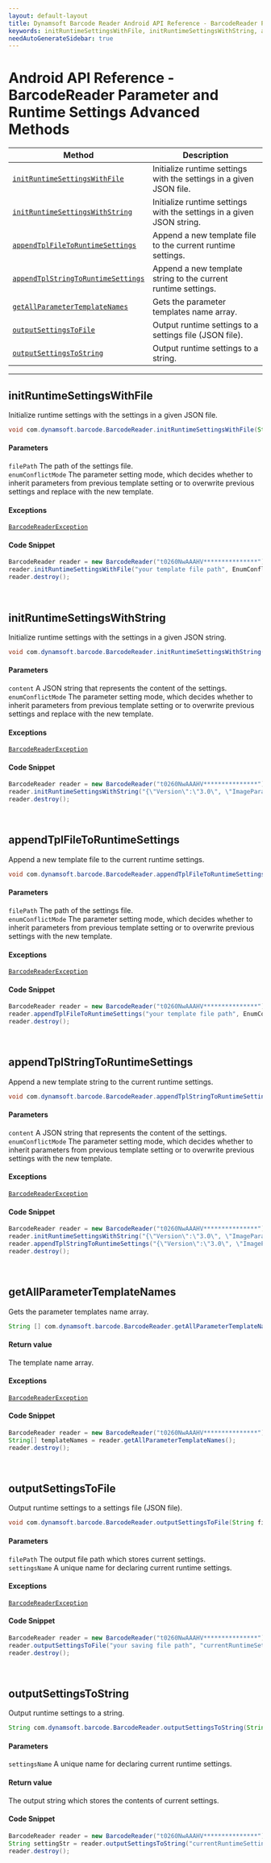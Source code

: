 ```yaml
---
layout: default-layout
title: Dynamsoft Barcode Reader Android API Reference - BarcodeReader Parameter and Runtime Settings Advanced Methods
keywords: initRuntimeSettingsWithFile, initRuntimeSettingsWithString, appendTplFileToRuntimeSettings, appendTplStringToRuntimeSettings, getAllParameterTemplateNames, outputSettingsToFile, outputSettingsToString, parameter and runtime settings advanced methods, BarcodeReader, api reference, android
needAutoGenerateSidebar: true
---
```


# Android API Reference - BarcodeReader Parameter and Runtime Settings Advanced Methods

  | Method               | Description |
  |----------------------|-------------|
  | [`initRuntimeSettingsWithFile`](#initruntimesettingswithfile)  | Initialize runtime settings with the settings in a given JSON file. |
  | [`initRuntimeSettingsWithString`](#initruntimesettingswithstring) | Initialize runtime settings with the settings in a given JSON string. |
  | [`appendTplFileToRuntimeSettings`](#appendtplfiletoruntimesettings) | Append a new template file to the current runtime settings. |
  | [`appendTplStringToRuntimeSettings`](#appendtplstringtoruntimesettings) | Append a new template string to the current runtime settings. |
  | [`getAllParameterTemplateNames`](#getallparametertemplatenames) | Gets the parameter templates name array. |
  | [`outputSettingsToFile`](#outputsettingstofile) | Output runtime settings to a settings file (JSON file). |
  | [`outputSettingsToString`](#outputsettingstostring) | Output runtime settings to a string. |

  ---






## initRuntimeSettingsWithFile

Initialize runtime settings with the settings in a given JSON file.

```java
void com.dynamsoft.barcode.BarcodeReader.initRuntimeSettingsWithFile(String filePath, int enumConflictMode) throws BarcodeReaderException
```   

#### Parameters
`filePath` The path of the settings file.  
`enumConflictMode` The parameter setting mode, which decides whether to inherit parameters from previous template setting or to overwrite previous settings and replace with the new template. 

#### Exceptions
[`BarcodeReaderException`](../class/BarcodeReaderException.md)

#### Code Snippet
```java
BarcodeReader reader = new BarcodeReader("t0260NwAAAHV***************");
reader.initRuntimeSettingsWithFile("your template file path", EnumConflictMode.CM_OVERWRITE);
reader.destroy();
```

&nbsp; 





## initRuntimeSettingsWithString

Initialize runtime settings with the settings in a given JSON string.


```java
void com.dynamsoft.barcode.BarcodeReader.initRuntimeSettingsWithString(String content, int enumConflictMode)throws BarcodeReaderException
```   
   
#### Parameters
`content` A JSON string that represents the content of the settings.   
`enumConflictMode` The parameter setting mode, which decides whether to inherit parameters from previous template setting or to overwrite previous settings and replace with the new template. 

#### Exceptions
[`BarcodeReaderException`](../class/BarcodeReaderException.md)

#### Code Snippet
```java
BarcodeReader reader = new BarcodeReader("t0260NwAAAHV***************");
reader.initRuntimeSettingsWithString("{\"Version\":\"3.0\", \"ImageParameter\":{\"Name\":\"IP1\", \"BarcodeFormatIds\":[\"BF_QR_CODE\"], \"ExpectedBarcodesCount\":10}}", EnumConflictMode.CM_OVERWRITE);
reader.destroy();
```

&nbsp; 





## appendTplFileToRuntimeSettings

Append a new template file to the current runtime settings.

```java
void com.dynamsoft.barcode.BarcodeReader.appendTplFileToRuntimeSettings(String filePath, int enumConflictMode) throws BarcodeReaderException
```   
   
#### Parameters
`filePath` The path of the settings file.  
`enumConflictMode` The parameter setting mode, which decides whether to inherit parameters from previous template setting or to overwrite previous settings with the new template. 

#### Exceptions
[`BarcodeReaderException`](../class/BarcodeReaderException.md)

#### Code Snippet
```java
BarcodeReader reader = new BarcodeReader("t0260NwAAAHV***************");
reader.appendTplFileToRuntimeSettings("your template file path", EnumConflictMode.CM_IGNORE);
reader.destroy();
```

&nbsp; 





## appendTplStringToRuntimeSettings

Append a new template string to the current runtime settings.

```java
void com.dynamsoft.barcode.BarcodeReader.appendTplStringToRuntimeSettings(String content, int enumConflictMode)	throws BarcodeReaderException	
```   

   
#### Parameters
`content` A JSON string that represents the content of the settings.  
`enumConflictMode` The parameter setting mode, which decides whether to inherit parameters from previous template setting or to overwrite previous settings with the new template.  

#### Exceptions
[`BarcodeReaderException`](../class/BarcodeReaderException.md)

#### Code Snippet
```java
BarcodeReader reader = new BarcodeReader("t0260NwAAAHV***************");
reader.initRuntimeSettingsWithString("{\"Version\":\"3.0\", \"ImageParameter\":{\"Name\":\"IP1\", \"BarcodeFormatIds\":[\"BF_QR_CODE\"], \"ExpectedBarcodesCount\":10}}", EnumConflictMode.CM_OVERWRITE);
reader.appendTplStringToRuntimeSettings("{\"Version\":\"3.0\", \"ImageParameter\":{\"Name\":\"IP1\", \"BarcodeFormatIds\":[\"BF_OneD\"], \"ExpectedBarcodesCount\":20}}", EnumConflictMode.CM_IGNORE);
reader.destroy();
```

&nbsp; 





## getAllParameterTemplateNames
Gets the parameter templates name array.

```java
String [] com.dynamsoft.barcode.BarcodeReader.getAllParameterTemplateNames()		
```   

#### Return value
The template name array.

#### Exceptions
[`BarcodeReaderException`](../class/BarcodeReaderException.md)

#### Code Snippet
```java
BarcodeReader reader = new BarcodeReader("t0260NwAAAHV***************");
String[] templateNames = reader.getAllParameterTemplateNames();
reader.destroy();
```

&nbsp;





## outputSettingsToFile
Output runtime settings to a settings file (JSON file).

```java
void com.dynamsoft.barcode.BarcodeReader.outputSettingsToFile(String filePath, String settingsName) throws BarcodeReaderException
```   
   
#### Parameters
`filePath` The output file path which stores current settings.  
`settingsName` A unique name for declaring current runtime settings.


#### Exceptions
[`BarcodeReaderException`](../class/BarcodeReaderException.md)

#### Code Snippet
```java
BarcodeReader reader = new BarcodeReader("t0260NwAAAHV***************");
reader.outputSettingsToFile("your saving file path", "currentRuntimeSettings");
reader.destroy();
```

&nbsp; 





## outputSettingsToString
Output runtime settings to a string.

```java
String com.dynamsoft.barcode.BarcodeReader.outputSettingsToString(String settingsName) throws BarcodeReaderException
```   
   
#### Parameters 
`settingsName` A unique name for declaring current runtime settings.  

#### Return value
The output string which stores the contents of current settings.

#### Code Snippet
```java
BarcodeReader reader = new BarcodeReader("t0260NwAAAHV***************");
String settingStr = reader.outputSettingsToString("currentRuntimeSettings");
reader.destroy();
```

&nbsp;



